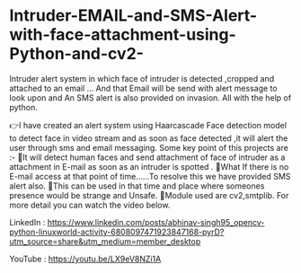 # Intruder-EMAIL-and-SMS-Alert-with-face-attachment-using-Python-and-cv2-
Intruder alert system in which face of intruder is detected ,cropped and attached to an email ... And that Email will be send with alert message to look upon and An SMS alert is also provided on invasion. All with the help of python.

👉I have created an alert system using Haarcascade Face detection model to detect face in video stream and as soon as face detected ,it will alert the user through sms and email messaging. Some key point of this projects are :-
🔘It will detect human faces and send attachment of face of intruder as a attachment in E-mail as soon as an intruder is spotted .
🔘What If there is no E-mail access at that point of time......To resolve this we have provided SMS alert also.
🔘This can be used in that time and place where someones presence would be strange and Unsafe.
🔘Module used are cv2,smtplib. For more detail you can watch the video below.

 LinkedIn : https://www.linkedin.com/posts/abhinav-singh95_opencv-python-linuxworld-activity-6808097471923847168-pyrD?utm_source=share&utm_medium=member_desktop
 
 YouTube : https://youtu.be/LX9eV8NZi1A
